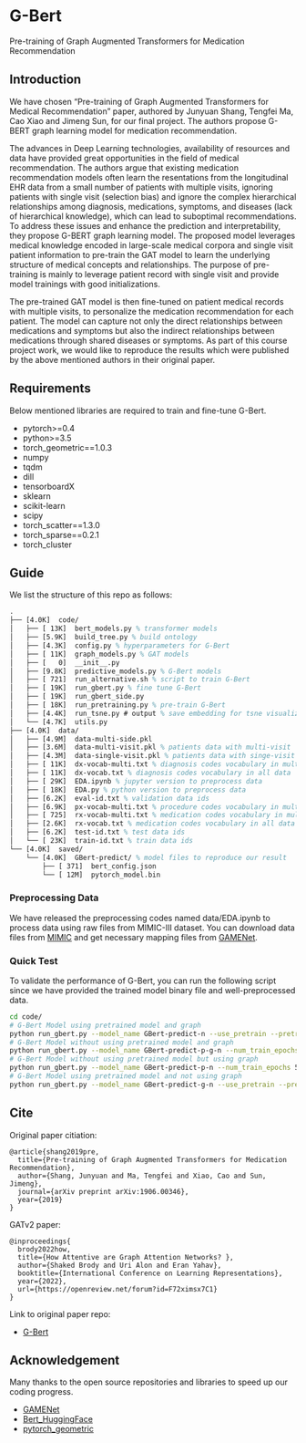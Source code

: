 # G-Bert
Pre-training of Graph Augmented Transformers for Medication Recommendation

## Introduction
We have chosen “Pre-training of Graph Augmented Transformers for Medical Recommendation” paper, authored by Junyuan Shang, Tengfei Ma, Cao Xiao and Jimeng Sun, for our final project. The authors propose G-BERT graph learning model for medication recommendation. 

The advances in Deep Learning technologies, availability of resources and data have provided great opportunities in the field of medical recommendation. The authors argue that existing medication recommendation models often learn the resentations from the longitudinal EHR data from a small number of patients with multiple visits, ignoring patients with single visit (selection bias) and ignore the complex hierarchical relationships among diagnosis, medications, symptoms, and diseases (lack of hierarchical knowledge), which can lead to suboptimal recommendations. To address these issues and enhance the prediction and interpretability, they propose G-BERT graph learning model. The proposed model leverages medical knowledge encoded in large-scale medical corpora and single visit patient information to pre-train the GAT model to learn the underlying structure of medical concepts and relationships. The purpose of pre-training is mainly to leverage patient record with single visit and provide model trainings with good initializations.

The pre-trained GAT model is then fine-tuned on patient medical records with multiple visits, to personalize the medication recommendation for each patient. The model can capture not only the direct relationships between medications and symptoms but also the indirect relationships between medications through shared diseases or symptoms. As part of this course project work, we would like to reproduce the results which were published by the above mentioned authors in their original paper.

## Requirements
Below mentioned libraries are required to train and fine-tune G-Bert.

- pytorch>=0.4
- python>=3.5
- torch_geometric==1.0.3
- numpy
- tqdm
- dill
- tensorboardX
- sklearn
- scikit-learn
- scipy
- torch_scatter==1.3.0
- torch_sparse==0.2.1
- torch_cluster

## Guide
We list the structure of this repo as follows:
```latex
.
├── [4.0K]  code/
│   ├── [ 13K]  bert_models.py % transformer models
│   ├── [5.9K]  build_tree.py % build ontology
│   ├── [4.3K]  config.py % hyperparameters for G-Bert
│   ├── [ 11K]  graph_models.py % GAT models
│   ├── [   0]  __init__.py
│   ├── [9.8K]  predictive_models.py % G-Bert models
│   ├── [ 721]  run_alternative.sh % script to train G-Bert
│   ├── [ 19K]  run_gbert.py % fine tune G-Bert
│   ├── [ 19K]  run_gbert_side.py
│   ├── [ 18K]  run_pretraining.py % pre-train G-Bert
│   ├── [4.4K]  run_tsne.py # output % save embedding for tsne visualization
│   └── [4.7K]  utils.py
├── [4.0K]  data/
│   ├── [4.9M]  data-multi-side.pkl 
│   ├── [3.6M]  data-multi-visit.pkl % patients data with multi-visit
│   ├── [4.3M]  data-single-visit.pkl % patients data with singe-visit
│   ├── [ 11K]  dx-vocab-multi.txt % diagnosis codes vocabulary in multi-visit data
│   ├── [ 11K]  dx-vocab.txt % diagnosis codes vocabulary in all data
│   ├── [ 29K]  EDA.ipynb % jupyter version to preprocess data
│   ├── [ 18K]  EDA.py % python version to preprocess data
│   ├── [6.2K]  eval-id.txt % validation data ids
│   ├── [6.9K]  px-vocab-multi.txt % procedure codes vocabulary in multi-visit data
│   ├── [ 725]  rx-vocab-multi.txt % medication codes vocabulary in multi-visit data
│   ├── [2.6K]  rx-vocab.txt % medication codes vocabulary in all data
│   ├── [6.2K]  test-id.txt % test data ids
│   └── [ 23K]  train-id.txt % train data ids
└── [4.0K]  saved/
    └── [4.0K]  GBert-predict/ % model files to reproduce our result
        ├── [ 371]  bert_config.json 
        └── [ 12M]  pytorch_model.bin
```
### Preprocessing Data
We have released the preprocessing codes named data/EDA.ipynb to process data using raw files from MIMIC-III dataset. You can download data files from [MIMIC](https://mimic.physionet.org/gettingstarted/dbsetup/) and get necessary mapping files from [GAMENet](https://github.com/sjy1203/GAMENet).

### Quick Test
To validate the performance of G-Bert, you can run the following script since we have provided the trained model binary file and well-preprocessed data.
```bash
cd code/
# G-Bert Model using pretrained model and graph
python run_gbert.py --model_name GBert-predict-n --use_pretrain --pretrain_dir ../saved/GBert-pretraining --num_train_epochs 5 --do_train --do_test --graph
# G-Bert Model without using pretrained model and graph
python run_gbert.py --model_name GBert-predict-p-g-n --num_train_epochs 5 --do_train --do_test
# G-Bert Model without using pretrained model but using graph
python run_gbert.py --model_name GBert-predict-p-n --num_train_epochs 5 --do_train --do_test --graph
# G-Bert Model using pretrained model and not using graph
python run_gbert.py --model_name GBert-predict-g-n --use_pretrain --pretrain_dir ../saved/GBert-predict --num_train_epochs 5 --do_train --do_test
```
## Cite 

Original paper citiation:

```
@article{shang2019pre,
  title={Pre-training of Graph Augmented Transformers for Medication Recommendation},
  author={Shang, Junyuan and Ma, Tengfei and Xiao, Cao and Sun, Jimeng},
  journal={arXiv preprint arXiv:1906.00346},
  year={2019}
}
```

GATv2 paper:
```
@inproceedings{
  brody2022how,
  title={How Attentive are Graph Attention Networks? },
  author={Shaked Brody and Uri Alon and Eran Yahav},
  booktitle={International Conference on Learning Representations},
  year={2022},
  url={https://openreview.net/forum?id=F72ximsx7C1}
}
```
Link to original paper repo:
- [G-Bert](https://github.com/jshang123/G-Bert)

## Acknowledgement
Many thanks to the open source repositories and libraries to speed up our coding progress.
- [GAMENet](https://github.com/sjy1203/GAMENet)
- [Bert_HuggingFace](https://github.com/huggingface/pytorch-pretrained-BERT)
- [pytorch_geometric](https://github.com/rusty1s/pytorch_geometric)


